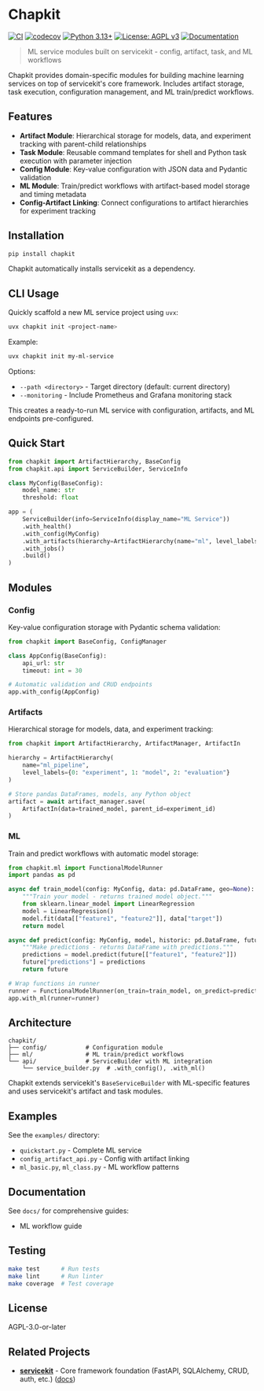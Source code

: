 # Chapkit

[![CI](https://github.com/dhis2-chap/chapkit/actions/workflows/ci.yml/badge.svg)](https://github.com/dhis2-chap/chapkit/actions/workflows/ci.yml)
[![codecov](https://codecov.io/gh/dhis2-chap/chapkit/branch/main/graph/badge.svg)](https://codecov.io/gh/dhis2-chap/chapkit)
[![Python 3.13+](https://img.shields.io/badge/python-3.13+-blue.svg)](https://www.python.org/downloads/)
[![License: AGPL v3](https://img.shields.io/badge/License-AGPL_v3-blue.svg)](https://www.gnu.org/licenses/agpl-3.0)
[![Documentation](https://img.shields.io/badge/docs-mkdocs-blue.svg)](https://dhis2-chap.github.io/chapkit/)

> ML service modules built on servicekit - config, artifact, task, and ML workflows

Chapkit provides domain-specific modules for building machine learning services on top of servicekit's core framework. Includes artifact storage, task execution, configuration management, and ML train/predict workflows.

## Features

- **Artifact Module**: Hierarchical storage for models, data, and experiment tracking with parent-child relationships
- **Task Module**: Reusable command templates for shell and Python task execution with parameter injection
- **Config Module**: Key-value configuration with JSON data and Pydantic validation
- **ML Module**: Train/predict workflows with artifact-based model storage and timing metadata
- **Config-Artifact Linking**: Connect configurations to artifact hierarchies for experiment tracking

## Installation

```bash
pip install chapkit
```

Chapkit automatically installs servicekit as a dependency.

## CLI Usage

Quickly scaffold a new ML service project using `uvx`:

```bash
uvx chapkit init <project-name>
```

Example:
```bash
uvx chapkit init my-ml-service
```

Options:
- `--path <directory>` - Target directory (default: current directory)
- `--monitoring` - Include Prometheus and Grafana monitoring stack

This creates a ready-to-run ML service with configuration, artifacts, and ML endpoints pre-configured.

## Quick Start

```python
from chapkit import ArtifactHierarchy, BaseConfig
from chapkit.api import ServiceBuilder, ServiceInfo

class MyConfig(BaseConfig):
    model_name: str
    threshold: float

app = (
    ServiceBuilder(info=ServiceInfo(display_name="ML Service"))
    .with_health()
    .with_config(MyConfig)
    .with_artifacts(hierarchy=ArtifactHierarchy(name="ml", level_labels={0: "model"}))
    .with_jobs()
    .build()
)
```

## Modules

### Config

Key-value configuration storage with Pydantic schema validation:

```python
from chapkit import BaseConfig, ConfigManager

class AppConfig(BaseConfig):
    api_url: str
    timeout: int = 30

# Automatic validation and CRUD endpoints
app.with_config(AppConfig)
```

### Artifacts

Hierarchical storage for models, data, and experiment tracking:

```python
from chapkit import ArtifactHierarchy, ArtifactManager, ArtifactIn

hierarchy = ArtifactHierarchy(
    name="ml_pipeline",
    level_labels={0: "experiment", 1: "model", 2: "evaluation"}
)

# Store pandas DataFrames, models, any Python object
artifact = await artifact_manager.save(
    ArtifactIn(data=trained_model, parent_id=experiment_id)
)
```

### ML

Train and predict workflows with automatic model storage:

```python
from chapkit.ml import FunctionalModelRunner
import pandas as pd

async def train_model(config: MyConfig, data: pd.DataFrame, geo=None):
    """Train your model - returns trained model object."""
    from sklearn.linear_model import LinearRegression
    model = LinearRegression()
    model.fit(data[["feature1", "feature2"]], data["target"])
    return model

async def predict(config: MyConfig, model, historic: pd.DataFrame, future: pd.DataFrame, geo=None):
    """Make predictions - returns DataFrame with predictions."""
    predictions = model.predict(future[["feature1", "feature2"]])
    future["predictions"] = predictions
    return future

# Wrap functions in runner
runner = FunctionalModelRunner(on_train=train_model, on_predict=predict)
app.with_ml(runner=runner)
```

## Architecture

```
chapkit/
├── config/           # Configuration module
├── ml/               # ML train/predict workflows
└── api/              # ServiceBuilder with ML integration
    └── service_builder.py  # .with_config(), .with_ml()
```

Chapkit extends servicekit's `BaseServiceBuilder` with ML-specific features and uses servicekit's artifact and task modules.

## Examples

See the `examples/` directory:

- `quickstart.py` - Complete ML service
- `config_artifact_api.py` - Config with artifact linking
- `ml_basic.py`, `ml_class.py` - ML workflow patterns

## Documentation

See `docs/` for comprehensive guides:

- ML workflow guide

## Testing

```bash
make test      # Run tests
make lint      # Run linter
make coverage  # Test coverage
```

## License

AGPL-3.0-or-later

## Related Projects

- **[servicekit](https://github.com/winterop-com/servicekit)** - Core framework foundation (FastAPI, SQLAlchemy, CRUD, auth, etc.) ([docs](https://winterop-com.github.io/servicekit))
